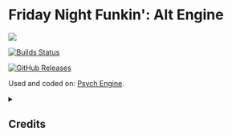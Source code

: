 # Friday Night Funkin': Alt Engine
![](https://raw.githubusercontent.com/Fearester2008/FNF-Alt-Engine/main/images/Alt-Engine.png)

[![Builds Status](https://github.com/Fearester2008/FNF-Alt-Engine/actions/workflows/WindowsMain.yml/badge.svg)](https://github.com/Fearester2008/FNF-Alt-Engine/actions/workflows/WindowsMain.yml)

[![GitHub Releases](https://img.shields.io/github/downloads/Fearester2008/FNF-Alt-Engine/total?style=flat-square)](https://github.com/Fearester2008/FNF-Alt-Engine/releases)

Used and coded on: [Psych Engine](https://gamebanana.com/mods/309789).

<details>
  <summary><h2>Credits</h2></summary>

## Alt Engine Credits:

| Avatar | Username | Involvement |
| ------ | -------- | ----------- |
| ![](https://raw.githubusercontent.com/Fearester2008/FNF-Alt-Engine/main/assets/preload/images/credits/fearester.png) | [Fearester2008](https://www.youtube.com/@fearester1282) | Main Programmer of Alt Engine.
| ![](https://raw.githubusercontent.com/Fearester2008/FNF-Alt-Engine/main/assets/preload/images/credits/stefan.png) | [Stefan2008](https://www.youtube.com/channel/UC9Nwf21GbaEm_h0Ka9gxZjQ) | Second Programmer and Helper of Alt Engine.
| ![](https://raw.githubusercontent.com/Fearester2008/FNF-Alt-Engine/main/assets/preload/images/credits/rom4chek.png) | [Rom4chek](https://youtube.com/@Rom4chek) | Third Programmer and Helper of Alt Engine.
| ![](https://raw.githubusercontent.com/Fearester2008/FNF-Alt-Engine/main/assets/preload/images/credits/joalor64.png) | [Joalor64](https://github.com/Joalor64GH) | Fourth Programmer and Helper of Alt Engine.
| ![](https://raw.githubusercontent.com/Fearester2008/FNF-Alt-Engine/main/assets/preload/images/credits/leer.png) | [TheLeerName](https://github.com/TheLeerName) | Fifth Programmer and Helper of Alt Engine.
| ![](https://raw.githubusercontent.com/Fearester2008/FNF-Alt-Engine/main/assets/preload/images/credits/daniel.png) | [Daniel](https://youtube.com/@0_Daniel_0) | Composer of Alt Engine.

## Psych Engine Credits:
| Avatar | Username | Involvement |
| ------ | -------- | ----------- |
| ![](https://raw.githubusercontent.com/Fearester2008/FNF-Alt-Engine/main/assets/preload/images/credits/shadowmario.png) | [Shadow Mario](https://twitter.com/Shadow_Mario_) | Main Psych Engine Programmer.
| ![](https://raw.githubusercontent.com/Fearester2008/FNF-Alt-Engine/main/assets/preload/images/credits/river.png) | [RiverOaken](https://twitter.com/RiverOaken) | Main Artist of Psych Engine.

## Former Engine members:
| Avatar | Username | Involvement |
| ------ | -------- | ----------- |
| ![](https://raw.githubusercontent.com/Fearester2008/FNF-Alt-Engine/main/assets/preload/images/credits/bb.png) | [bb-panzu](https://twitter.com/bbsub3) | Ex-Programmer of Psych Engine.

## Engine Contributors:
| Avatar | Username | Involvement |
| ------ | -------- | ----------- |
| ![](https://raw.githubusercontent.com/Fearester2008/FNF-Alt-Engine/main/assets/preload/images/credits/flicky.png) | [iFlicky](https://twitter.com/flicky_i) | Composer of Psync and Tea Time. Made the Dialogue Sounds.
| ![](https://raw.githubusercontent.com/Fearester2008/FNF-Alt-Engine/main/assets/preload/images/credits/mastereric.png) | [EliteMasterEric](https://twitter.com/EliteMasterEric) | Runtime Shaders support.
| ![](https://raw.githubusercontent.com/Fearester2008/FNF-Alt-Engine/main/assets/preload/images/credits/proxy.png) | [PolybiusProxy](https://twitter.com/polybiusproxy) | .MP4 Video Loader Library (hxCodec).
| ![](https://raw.githubusercontent.com/Fearester2008/FNF-Alt-Engine/main/assets/preload/images/credits/sqirra.png) | [SqirraRNG](https://twitter.com/gedehari) | Crash Handler and Base code for Chart Editor's Waveform.
| ![](https://raw.githubusercontent.com/Fearester2008/FNF-Alt-Engine/main/assets/preload/images/credits/kade.png) | [Kade Dev](https://twitter.com/kade0912) | Fixed some cool stuff on Chart Editor and other PRs.
| ![](https://raw.githubusercontent.com/Fearester2008/FNF-Alt-Engine/main/assets/preload/images/credits/keoiki.png) | [Keoiki](https://twitter.com/Keoiki_) | Note Splash Animations.
| ![](https://raw.githubusercontent.com/Fearester2008/FNF-Alt-Engine/main/assets/preload/images/credits/nebula.png) | [Nebula the Zorua](https://twitter.com/Nebula_Zorua) | LUA JIT Fork and some Lua reworks.
| ![](https://raw.githubusercontent.com/Fearester2008/FNF-Alt-Engine/main/assets/preload/images/credits/smokey.png) | [Smokey](https://twitter.com/Smokey_5_) | Sprite Atlas Support.
</details>
